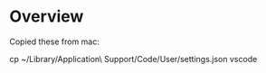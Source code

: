 # Overview

Copied these from mac:

cp ~/Library/Application\ Support/Code/User/settings.json vscode
